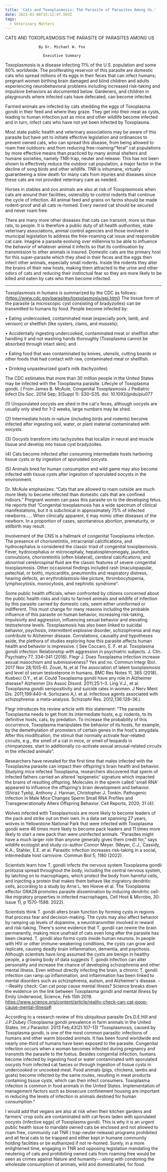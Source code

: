 ```yaml
---
title: 'Cats and Toxoplasmosis: The Parasite of Parasites Among Us.'
date: 2023-01-06T15:12:47.593Z
tags:
  - Veterinary Matters
---
```

CATS AND TOXOPLASMOSIS:THE PARASITE OF PARASITES AMONG US

                   By Dr. Michael W. Fox

                     Executive Summary
Toxoplasmosis is a disease infecting 11% of the U.S. population and some 60% worldwide. The proliferating reservoir of this parasite are domestic cats who spread millions of its eggs in their feces that can infect humans; pregnant women birthing brain damaged and blind children and adults experiencing neurobehavioral problems including increased risk-taking and impulsive behaviors as documented below. Gardeners, and children in playgrounds where infected cats have defecated, can become infected.

 Farmed animals are infected by cats shedding the eggs of Toxoplasma gondii in their feed and where they graze. They get into their meat as cysts, leading to human infection just as mice and other wildlife become infected and in turn, infect cats who have not yet been infected by Toxoplasma. 


Most state public health and veterinary associations may be aware of this parasite but have yet to initiate effective legislation and ordinances to prevent owned cats, who can spread this disease, from being allowed to roam free outdoors: and from reducing free-roaming/”feral” cat populations by more effective means than practiced  by many animal shelters and humane societies, namely TNR-trap, neuter and release. This has not been shown to effectively reduce the outdoor cat population, a major factor in the decline of song birds and other wildlife. TNR is inhumane, virtually guaranteeing a slow death for many cats from injuries and diseases since these cats are not provided veterinary care as needed. 


Horses in stables and zoo animals are also at risk of Toxoplasmosis when cats are around their facilities, ostensibly to control rodents that continue the cycle of infection. All animal feed and grains on farms should be made rodent-proof and all cats re-homed. Every owned cat should be secured and never roam free.


There are many more other diseases that cats can transmit, more so than rats, to people. It is therefore a public duty of all health authorities, state veterinary associations, animal control agencies and those involved in municipal legislation to address the free-roaming cat issue and responsible cat care.
Imagine a parasite evolving over millennia to be able to influence the behavior of whatever animal it infects so that its continuation by transmission to other animals is insured. Domestic cats are the primary host for this super-parasite which they shed in their feces and the eggs then infect other animals, especially small rodents. Inside the rodents they alter the brains of their new hosts, making them attracted to the urine and other odors of cats and reducing their instinctual fear so they are more likely to be killed and eaten by cats who then become infected.
********************************************************


Toxoplasmosis in humans is summarized by the CDC as follows: (https://www.cdc.gov/parasites/toxoplasmosis/epi.html)
The tissue form of the parasite (a microscopic cyst consisting of bradyzoites) can be transmitted to humans by food. People become infected by:

•	Eating undercooked, contaminated meat (especially pork, lamb, and venison) or shellfish (like oysters, clams, and mussels);


•	Accidentally ingesting undercooked, contaminated meat or shellfish after handling it and not washing hands thoroughly (Toxoplasma cannot be absorbed through intact skin); and

•	Eating food that was contaminated by knives, utensils, cutting boards or other foods that had contact with raw, contaminated meat or shellfish.


•	Drinking unpasteurized goat’s milk  (tachyzoites)

The CDC estimates that more than 30 million people in the United States may be infected with the Toxoplasma parasite.
Lifecyle of Toxoplasma gondii. ( From James B. McAule, Congenital Toxoplasmosis J Pediatric Infect Dis Soc. 2014 Sep; 3(Suppl 1): S30–S35. doi: 10.1093/jpids/piu077


 (1) Unsporulated oocysts are shed in the cat's feces, although oocysts are usually only shed for 1–2 weeks, large numbers may be shed.


(2) Intermediate hosts in nature (including birds and rodents) become infected after ingesting soil, water, or plant material contaminated with oocysts.


(3) Oocysts transform into tachyzoites that localize in neural and muscle tissue and develop into tissue cyst bradyzoites.

(4) Cats become infected after consuming intermediate hosts harboring tissue cysts or by ingestion of sporulated oocysts.


(5) Animals bred for human consumption and wild game may also become infected with tissue cysts after ingestion of sporulated oocysts in the environment.


Dr. McAule emphasizes: “Cats that are allowed to roam outside are much more likely to become infected than domestic cats that are confined indoors.” Pregnant women can pass this parasite on to the developing fetus. He reports that “Congenital toxoplasmosis has a wide spectrum of clinical manifestations, but it is subclinical in approximately 75% of infected newborns….. When clinically apparent, it may mimic other diseases of the newborn. In a proportion of cases, spontaneous abortion, prematurity, or stillbirth may result.
 
Involvement of the CNS is a hallmark of congenital Toxoplasma infection. The presence of chorioretinitis, intracranial calcifications, and hydrocephalus is considered the classic triad of congenital toxoplasmosis. Fever, hydrocephalus or microcephaly, hepatosplenomegaly, jaundice, convulsions, chorioretinitis (often bilateral), cerebral calcifications, and abnormal cerebrospinal fluid are the classic features of severe congenital toxoplasmosis. Other occasional findings included rash (maculopapular, petechial, or both), myocarditis, pneumonitis and respiratory distress, hearing defects, an erythroblastosis-like picture, thrombocytopenia, lymphocytosis, monocytosis, and nephrotic syndrome”.


Some public health officials, when confronted by citizens concerned about the public health risks and risks to farmed animals and wildlife of infection by this parasite carried by domestic cats, seem either uninformed or indifferent. This must change for many reasons including the probable influence of this parasite on human behavior, increasing risk-taking, impulsivity and aggression, influencing sexual behavior and elevating testosterone levels. Toxoplasmosis has also been linked to suicidal behavior, psychosis, intermittent explosive disorder, schizophrenia and may contribute to Alzheimer disease. Correlations, causality and hypotheses aside, the plethora of studies exploring how this parasite affects human health and behavior is impressive. 
( See Coccaro, E. F. et al. Toxoplasma gondii infection: Relationship with aggression in psychiatric subjects. J. Clin. Psychiatry 77, 334–341 (2016). Flegr J.  Does Toxoplasma infection increase sexual masochism and submissiveness? Yes and no. Commun Integr Biol. 2017 Nov 28;10(5-6). Zouei, N.,et al The association of latent toxoplasmosis and level of serum testosterone in humans. BMC Res Notes 11, 365 (2018).. Kusbeci O.Y., et al. Could Toxoplasma gondii have any role in Alzheimer disease? Alzheimer Dis Assoc Disord. 2011;25:1–3. Ling V.J., et al. Toxoplasma gondii seropositivity and suicide rates in women. J Nerv Ment Dis. 2011;199:440–4. Sorlozano A,I. et al. Infectious agents associated with schizophrenia: a meta-analysis. Schizophr Res. 2012;136:128–36.). 

 Flegr introduces his review article with this statement: “The parasite Toxoplasma needs to get from its intermediate hosts, e.g. rodents, to its definitive hosts, cats, by predation. To increase the probability of this occurrence, Toxoplasma manipulates the behavior of its hosts, for example, by the demethylation of promoters of certain genes in the host's amygdala. After this modification, the stimuli that normally activate fear-related circuits, e.g., the smell of a cat in mice, or smell of leopards in chimpanzees, start to additionally co-activate sexual arousal-related circuits in the infected animals”. 


Researchers have revealed for the first time that males infected with the Toxoplasma parasite can impact their offspring's brain health and behavior. Studying mice infected Toxoplasma, researchers discovered that sperm of infected fathers carried an altered 'epigenetic' signature which impacted the brains of resulting offspring. Molecules in the sperm called 'small RNA' appeared to influence the offspring's brain development and behavior. (Shiraz Tyebji, Anthony J. Hannan, Christopher J. Tonkin. Pathogenic Infection in Male Mice Changes Sperm Small RNA Profiles and Transgenerationally Alters Offspring Behavior. Cell Reports, 2020; 31 (4): 


Wolves infected with Toxoplasmosis are more likely to become leaders of the pack and strike out on their own. In a data set spanning 27 years, wolves in Yellowstone National Park that were infected with Toxoplasma gondii were 46 times more likely to become pack leaders and 11 times more likely to start a new pack than were uninfected animals. “Parasites might have a much larger role than anyone generally gives them credit for,” says wildlife ecologist and study co-author Connor Meyer. (Meyer, C.J., Cassidy, K.A., Stahler, E.E. et al. Parasitic infection increases risk-taking in a social, intermediate host carnivore. Commun Biol 5, 1180 (2022).


Scientists learn how T. gondii infects the nervous system
Toxoplasma gondii protozoa spread throughout the body, including the central nervous system, by latching on to macrophages, which protect the body from harmful cells, and injecting a protein that makes them behave like migratory dendritic cells, according to a study by Arne L. ten Hoeve et al. The Toxoplasma effector GRA28 promotes parasite dissemination by inducing dendritic cell-like migratory properties in infected macrophages, Cell Host & Microbe, 30: Issue 11, p 1570-1588. 2022).


Scientists think T. gondii alters brain function by forming cysts in regions that process fear and decision-making. The cysts may also affect behavior by ramping up levels of dopamine, a neurotransmitter involved in reward and risk-taking. There's some evidence that T. gondii can rewire the brain permanently, making mice unafraid of cats even long after the parasite has been cleared. T. gondii also forms cysts inside human neurons. In people with HIV or other immune-weakening conditions, the cysts can grow and replicate, causing deadly brain inflammation, dementia, and psychosis. Although scientists have long assumed the cysts are benign in healthy people, a growing body of data suggests T. gondii infection can alter personality and increase the chance of developing schizophrenia and other mental illness. Even without directly infecting the brain, a chronic T. gondii infection can ramp up inflammation, and inflammation has been linked to mental disorders such as schizophrenia, autism, and Alzheimer's disease. ---Reality check: Can cat poop cause mental illness? Science breaks down the evidence on the link between Toxoplasma gondii and mental illness by Emily Underwood, Science, Feb 15th 2019. https://www.science.org/content/article/reality-check-can-cat-poop-cause-mental-illness#:


According to a research review of this ubiquitous parasite Drs.D.E.Hill and J.P.Dubey (Toxoplasma gondii prevalence in farm animals in the United States. Int J Parasitol. 2013 Feb;43(2):107-13)  “Toxoplasmosis, caused by Toxoplasma gondii, is one of the most common parasitic infections of humans and other warm blooded animals. It has been found worldwide and nearly one-third of humans have been exposed to the parasite. Congenital infection occurs when a woman becomes infected during pregnancy and transmits the parasite to the foetus. Besides congenital infection, humans become infected by ingesting food or water contaminated with sporulated oocysts from infected cat faeces or through ingestion of tissue cysts in undercooked or uncooked meat. Food animals (pigs, chickens, lambs and goats) become infected by the same routes, resulting in meat products containing tissue cysts, which can then infect consumers. Toxoplasma infection is common in food animals in the United States. Implementation of management factors such as biosecure confinement housing are important in reducing the levels of infection in animals destined for human consumption.” 


I would add that vegans are also at risk when their kitchen gardens and farmers’ crop soils are contaminated with cat feces laden with sporulated oocysts (infective eggs) of Toxoplasma gondii. This is why it is an urgent public health issue to mandate owned cats be enclosed and not allowed to roam free, community cat TNR ( trap-neuter-release) programs prohibited and all feral cats to be trapped and either kept in humane community holding facilities or be euthanized if not re-homed. 
Surely, in a more enlightened time, engaging in TNR and opposing legislation mandating the neutering of cats and prohibiting owned cats from roaming free would be seen as crimes against Nature and humanity---along with condoning the wholesale consumption of animals, wild and domesticated, for food.
